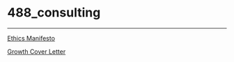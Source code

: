 # 488_consulting

***

[Ethics Manifesto](https://github.com/sorenlaney/488_consulting/blob/2e6c1703588f9370bfe6bc6f08536fa785e78dd6/ethics_%20manifesto.md)

[Growth Cover Letter](https://github.com/sorenlaney/488_consulting/blob/2e6c1703588f9370bfe6bc6f08536fa785e78dd6/growth_cover_letter.md)
